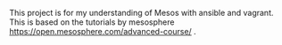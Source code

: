 This project is for my understanding of Mesos with ansible and vagrant. This is based on the tutorials by mesosphere https://open.mesosphere.com/advanced-course/ .
